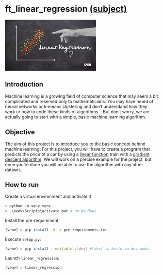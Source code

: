 # ft_linear_regression [(subject)](https://cdn.intra.42.fr/pdf/pdf/30249/fr.subject.pdf)

![png](linear_regression.jpg)

  
## Introduction

Machine learning is a growing field of computer science that may seem a bit complicated and reserved only to mathematicians. You may have heard of neural networks or k-means clustering and don’t undersdand how they work or how to code these kinds of algorithms... But don’t worry, we are actually going to start with a simple, basic machine learning algorithm.

## Objective

The aim of this project is to introduce you to the basic concept behind machine learning. For this project, you will have to create a program that predicts the price of a car by using a [linear function](https://en.wikipedia.org/wiki/Linear_function) train with a [gradient descent algorithm](https://en.wikipedia.org/wiki/Gradient_descent). We will work on a precise example for the project, but once you’re done you will be able to use the algorithm with any other dataset.

## How to run

Create a virtual environment and activate it
```bash
> python -m venv venv
> .\venv\Scripts\activate.bat # on Windows
```

Install the pre-requirement: 
```bash
(venv) > pip install -U -r pre-requirements.txt
```

Execute `setup.py`:
```bash
(venv) > pip install --editable .[dev] #[dev] to build in dev mode.
```

Launch `linear_regression`:

```bash
(venv) > linear_regression
```
